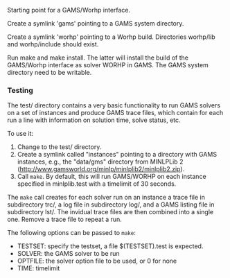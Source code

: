 Starting point for a GAMS/Worhp interface.

Create a symlink 'gams' pointing to a GAMS system directory.

Create a symlink 'worhp' pointing to a Worhp build.
Directories worhp/lib and worhp/include should exist.

Run make and make install.
The latter will install the build of the GAMS/Worhp interface as solver
WORHP in GAMS. The GAMS system directory need to be writable.


### Testing

The test/ directory contains a very basic functionality to run GAMS
solvers on a set of instances and produce GAMS trace files, which contain
for each run a line with information on solution time, solve status, etc.

To use it:

1. Change to the test/ directory.
2. Create a symlink called "instances" pointing to a directory with GAMS
   instances, e.g., the "data/gms" directory from MINLPLib 2
   (http://www.gamsworld.org/minlp/minlplib2/minlplib2.zip).
3. Call ```make```. By default, this will run GAMS/WORHP on each instance
   specified in minlplib.test with a timelimit of 30 seconds.

The ```make``` call creates for each solver run on an instance a trace
file in subdirectory trc/, a log file in subdirectory log/, and a GAMS
listing file in subdirectory lst/. The invidual trace files are then
combined into a single one. Remove a trace file to repeat a run.

The following options can be passed to ```make```:
- TESTSET: specify the testset, a file $(TESTSET).test is expected.
- SOLVER: the GAMS solver to be run
- OPTFILE: the solver option file to be used, or 0 for none
- TIME: timelimit
